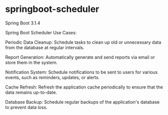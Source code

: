 # springboot-scheduler
Spring Boot 3.1.4

Spring Boot Scheduler Use Cases:

Periodic Data Cleanup: Schedule tasks to clean up old or unnecessary data from the database at regular intervals.

Report Generation: Automatically generate and send reports via email or store them in the system.

Notification System: Schedule notifications to be sent to users for various events, such as reminders, updates, or alerts.

Cache Refresh: Refresh the application cache periodically to ensure that the data remains up-to-date.

Database Backup: Schedule regular backups of the application's database to prevent data loss.

